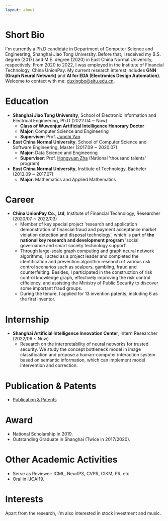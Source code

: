 ```yaml
---
layout: about 
---
```


# Short Bio
I'm currently a Ph.D candidate in Department of Computer Science and Engineering, Shanghai Jiao Tong University. Before that, I received my B.S. degree (2017) and M.E. degree (2020) in East China Normal University, respectively. From 2020 to 2022, I was employed in the Institute of Financial Technology, China UnionPay. My current research interest includes **GNN (Graph Neural Network)** and **AI for EDA (Electronics Design Automation)**. Welcome to contact with me: <u>duxingbo@sjtu.edu.cn</u>.

# Education
+ **Shanghai Jiao Tong University**, School of Electronic Information and Electrical Engineering, Ph.D (2022.04 ~ Now)
  + **Class of Wuwenjun Artificial Intelligence Honorary Doctor** 
  + **Major**: Computer Science and Engineering
  + **Superviser**: Prof. [<u>Junchi Yan</u>](https://thinklab.sjtu.edu.cn/)
+ **East China Normal University**, School of Computer Science and Software Engineering, Master (2017.09 ~ 2020.07)
  + **Major**: Data Science and Engineering
  + **Superviser**: Prof. [<u>Hongyuan Zha</u>](https://sds.cuhk.edu.cn/teacher/65) (National 'thousand talents' program)
+ **East China Normal University**, Institute of Technology, Bachelor (2013.09 ~ 2017.07)
  + **Major**: Mathematics and Applied Mathematics

# Career
+ **China UnionPay Co., Ltd**, Institute of Financial Technology, Researcher (2020/07 ~ 2022/03)
  + Member of key special project 'research and application demonstration of financial fraud and payment acceptance market violation detection and disposal technology', which is part of **the national key research and development program** 'social governance and smart society technology support'.
  + Through large-scale graph computing and graph neural network algorithms, I acted as a project leader and completed the identification and prevention algorithm research of various risk control scenarios such as scalpers, gambling, fraud and counterfeiting. Besides, I participated in the construction of risk control knowledge graph, effectively improving the risk control efficiency, and assisting the Ministry of Public Security to discover some important fraud groups. 
  + During the tenure, I applied for 13 invention patents, including 6 as the first inventor.

# Internship
+ **Shanghai Artificial Intelligence Innovation Center**, Intern Researcher (2022/06 ~ Now)
  + Research on the interpretability of neural networks for trusted security. We study the concept bottleneck model in image classification and propose a human-computer interaction system based on semantic information, which can implement model intervention and correction.

# Publication & Patents
+ [<u>Publication & Patents</u>](publication)

# Award
+ National Scholarship in 2019.
+ Outstanding Graduate in Shanghai (Twice in 2017/2020).

# Other Academic Activities
+ Serve as Reviewer: ICML, NeurIPS, CVPR, CIKM, PR, etc.
+ Oral in IJCAI19.

# Interests
Apart from the research, I'm also interested in stock investment and music.

